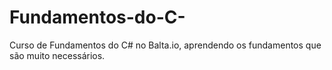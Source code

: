 # Fundamentos-do-C-
Curso de Fundamentos do C# no Balta.io, aprendendo os fundamentos que são muito necessários. 
